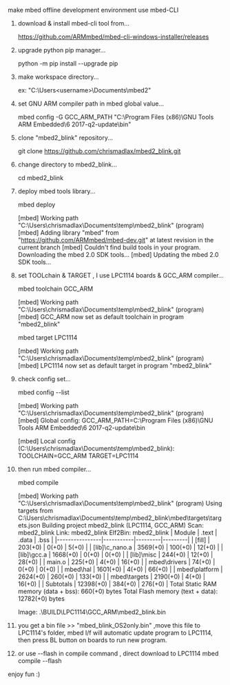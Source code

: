 make mbed offline development environment use mbed-CLI

1. download & install mbed-cli tool from...

	https://github.com/ARMmbed/mbed-cli-windows-installer/releases

2. upgrade python pip manager...

	python -m pip install --upgrade pip

3. make workspace directory...

	ex: "C:\Users\<username>\Documents\mbed2"

4. set GNU ARM compiler path in mbed global value...

	mbed config -G GCC_ARM_PATH "C:\Program Files (x86)\GNU Tools ARM Embedded\6 2017-q2-update\bin"
	
5. clone "mbed2_blink" repository...

	git clone https://github.com/chrismadlax/mbed2_blink.git

6. change directory to mbed2_blink...

	cd mbed2_blink
	
7. deploy mbed tools library...
	
	mbed deploy
	
	[mbed] Working path "C:\Users\chrismadlax\Documents\temp\mbed2_blink" (program)
	[mbed] Adding library "mbed" from "https://github.com/ARMmbed/mbed-dev.git" at latest revision in the current branch
	[mbed] Couldn't find build tools in your program. Downloading the mbed 2.0 SDK tools...
	[mbed] Updating the mbed 2.0 SDK tools...


8. set TOOLchain & TARGET , I use LPC1114 boards & GCC_ARM compiler...

	mbed toolchain GCC_ARM

	[mbed] Working path "C:\Users\chrismadlax\Documents\temp\mbed2_blink" (program)
	[mbed] GCC_ARM now set as default toolchain in program "mbed2_blink"

	mbed target LPC1114

	[mbed] Working path "C:\Users\chrismadlax\Documents\temp\mbed2_blink" (program)
	[mbed] LPC1114 now set as default target in program "mbed2_blink"

9. check config set...

	mbed config --list

	[mbed] Working path "C:\Users\chrismadlax\Documents\temp\mbed2_blink" (program)
	[mbed] Global config:
	GCC_ARM_PATH=C:\Program Files (x86)\GNU Tools ARM Embedded\6 2017-q2-update\bin

	[mbed] Local config (C:\Users\chrismadlax\Documents\temp\mbed2_blink):
	TOOLCHAIN=GCC_ARM
	TARGET=LPC1114
	
10. then run mbed compiler...

	mbed compile

	[mbed] Working path "C:\Users\chrismadlax\Documents\temp\mbed2_blink" (program)
	Using targets from C:\Users\chrismadlax\Documents\temp\mbed2_blink\mbed\targets\targets.json
	Building project mbed2_blink (LPC1114, GCC_ARM)
	Scan: mbed2_blink
	Link: mbed2_blink
	Elf2Bin: mbed2_blink
	| Module         |     .text |   .data |    .bss |
	|----------------|-----------|---------|---------|
	| [fill]         |   203(+0) |   0(+0) |   5(+0) |
	| [lib]\c_nano.a |  3569(+0) | 100(+0) |  12(+0) |
	| [lib]\gcc.a    |  1668(+0) |   0(+0) |   0(+0) |
	| [lib]\misc     |   244(+0) |  12(+0) |  28(+0) |
	| main.o         |   225(+0) |   4(+0) |  16(+0) |
	| mbed\drivers   |    74(+0) |   0(+0) |   0(+0) |
	| mbed\hal       |  1601(+0) |   4(+0) |  66(+0) |
	| mbed\platform  |  2624(+0) | 260(+0) | 133(+0) |
	| mbed\targets   |  2190(+0) |   4(+0) |  16(+0) |
	| Subtotals      | 12398(+0) | 384(+0) | 276(+0) |
	Total Static RAM memory (data + bss): 660(+0) bytes
	Total Flash memory (text + data): 12782(+0) bytes
	
	Image: .\BUILD\LPC1114\GCC_ARM\mbed2_blink.bin

11. you get a bin file >> "mbed_blink_OS2only.bin" ,move this file to LPC1114's folder, 
	mbed I/f will automatic update program to LPC1114, then press BL button on boards to run new program.
	
12. or use --flash in compile command , direct download to LPC1114
	mbed compile --flash
	
enjoy fun :)
